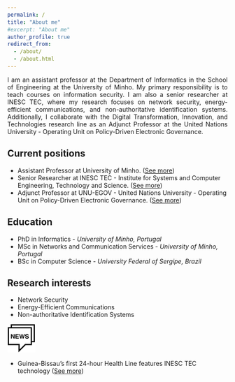 ```yaml
---
permalink: /
title: "About me"
#excerpt: "About me"
author_profile: true
redirect_from: 
  - /about/
  - /about.html
---
```


<div style='text-align: justify;'>
  I am an assistant professor at the Department of Informatics in the School of Engineering at the University of Minho. My primary responsibility is to teach courses on information security. I am also a senior researcher at INESC TEC, where my research focuses on network security, energy-efficient communications, and non-authoritative identification systems. Additionally, I collaborate with the Digital Transformation, Innovation, and Technologies research line as an Adjunct Professor at the United Nations University - Operating Unit on Policy-Driven Electronic Governance. 
</div>

## Current positions
- Assistant Professor at University of Minho. ([See more](https://www4.di.uminho.pt/~jno/sitedi/nm_6687.html))
- Senior Researcher at INESC TEC - Institute for Systems and Computer Engineering, Technology and Science. ([See more](https://www.inesctec.pt/en/people/joao-marco))
- Adjunct Professor at UNU-EGOV - United Nations University - Operating Unit on Policy-Driven Electronic Governance. ([See more](https://egov.unu.edu/experts/joao-marco-silva.html#profile))



## Education
- PhD in Informatics - *University of Minho, Portugal*
- MSc in Networks and Communication Services - *University of Minho, Portugal*
- BSc in Computer Science - *University Federal of Sergipe, Brazil*


## Research interests
- Network Security
- Energy-Efficient Communications
- Non-authoritative Identification Systems


![](/images/news64.png)

- Guinea-Bissau’s first 24-hour Health Line features INESC TEC technology ([See more](https://bip.inesctec.pt/en/noticias/guinea-bissaus-first-24-hour-health-line-features-inesc-tec-technology/))


